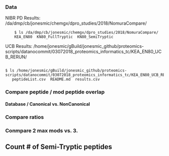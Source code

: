 ### Data

NIBR PD Results: /da/dmp/cb/jonesmic/chemgx/dpro_studies/2018/NomuraCompare/

```
    $ ls /da/dmp/cb/jonesmic/chemgx/dpro_studies/2018/NomuraCompare/
    KEA_EN80  KN80_FullTryptic  KN80_SemiTryptic

```

UCB Results: /home/jonesmic/gBuild/jonesmic_github/proteomics-scripts/datanocommit/03072018_proteomics_informatics_tc/KEA_EN80_UCB_RERUN/

```

$ ls /home/jonesmic/gBuild/jonesmic_github/proteomics-scripts/datanocommit/03072018_proteomics_informatics_tc/KEA_EN80_UCB_RERUN/
   peptideList.csv  README.md  results.csv

```



### Compare peptide / mod peptide overlap

#### Database / Canonical vs. NonCanonical 

### Compare ratios

### Conmpare 2 max mods vs. 3. 

## Count # of Semi-Tryptic peptides